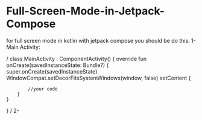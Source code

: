 # Full-Screen-Mode-in-Jetpack-Compose

for full screen mode in kotlin with jetpack compose you should be do this:
1- Main Activity:

/
class MainActivity : ComponentActivity() {
    override fun onCreate(savedInstanceState: Bundle?) {
        super.onCreate(savedInstanceState)
        WindowCompat.setDecorFitsSystemWindows(window, false)
        setContent {

            //your code
        }
    }
  }
/
  2-

